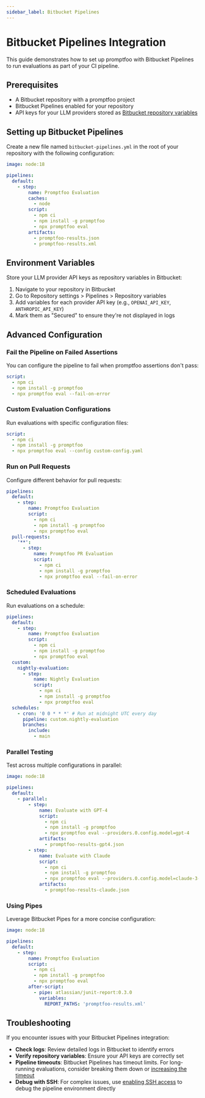 ```yaml
---
sidebar_label: Bitbucket Pipelines
---
```


# Bitbucket Pipelines Integration

This guide demonstrates how to set up promptfoo with Bitbucket Pipelines to run evaluations as part of your CI pipeline.

## Prerequisites

- A Bitbucket repository with a promptfoo project
- Bitbucket Pipelines enabled for your repository
- API keys for your LLM providers stored as [Bitbucket repository variables](https://support.atlassian.com/bitbucket-cloud/docs/variables-and-secrets/)

## Setting up Bitbucket Pipelines

Create a new file named `bitbucket-pipelines.yml` in the root of your repository with the following configuration:

```yaml
image: node:18

pipelines:
  default:
    - step:
        name: Promptfoo Evaluation
        caches:
          - node
        script:
          - npm ci
          - npm install -g promptfoo
          - npx promptfoo eval
        artifacts:
          - promptfoo-results.json
          - promptfoo-results.xml
```

## Environment Variables

Store your LLM provider API keys as repository variables in Bitbucket:

1. Navigate to your repository in Bitbucket
2. Go to Repository settings > Pipelines > Repository variables
3. Add variables for each provider API key (e.g., `OPENAI_API_KEY`, `ANTHROPIC_API_KEY`)
4. Mark them as "Secured" to ensure they're not displayed in logs

## Advanced Configuration

### Fail the Pipeline on Failed Assertions

You can configure the pipeline to fail when promptfoo assertions don't pass:

```yaml
script:
  - npm ci
  - npm install -g promptfoo
  - npx promptfoo eval --fail-on-error
```

### Custom Evaluation Configurations

Run evaluations with specific configuration files:

```yaml
script:
  - npm ci
  - npm install -g promptfoo
  - npx promptfoo eval --config custom-config.yaml
```

### Run on Pull Requests

Configure different behavior for pull requests:

```yaml
pipelines:
  default:
    - step:
        name: Promptfoo Evaluation
        script:
          - npm ci
          - npm install -g promptfoo
          - npx promptfoo eval
  pull-requests:
    '**':
      - step:
          name: Promptfoo PR Evaluation
          script:
            - npm ci
            - npm install -g promptfoo
            - npx promptfoo eval --fail-on-error
```

### Scheduled Evaluations

Run evaluations on a schedule:

```yaml
pipelines:
  default:
    - step:
        name: Promptfoo Evaluation
        script:
          - npm ci
          - npm install -g promptfoo
          - npx promptfoo eval
  custom:
    nightly-evaluation:
      - step:
          name: Nightly Evaluation
          script:
            - npm ci
            - npm install -g promptfoo
            - npx promptfoo eval
  schedules:
    - cron: '0 0 * * *' # Run at midnight UTC every day
      pipeline: custom.nightly-evaluation
      branches:
        include:
          - main
```

### Parallel Testing

Test across multiple configurations in parallel:

```yaml
image: node:18

pipelines:
  default:
    - parallel:
        - step:
            name: Evaluate with GPT-4
            script:
              - npm ci
              - npm install -g promptfoo
              - npx promptfoo eval --providers.0.config.model=gpt-4
            artifacts:
              - promptfoo-results-gpt4.json
        - step:
            name: Evaluate with Claude
            script:
              - npm ci
              - npm install -g promptfoo
              - npx promptfoo eval --providers.0.config.model=claude-3-opus-20240229
            artifacts:
              - promptfoo-results-claude.json
```

### Using Pipes

Leverage Bitbucket Pipes for a more concise configuration:

```yaml
image: node:18

pipelines:
  default:
    - step:
        name: Promptfoo Evaluation
        script:
          - npm ci
          - npm install -g promptfoo
          - npx promptfoo eval
        after-script:
          - pipe: atlassian/junit-report:0.3.0
            variables:
              REPORT_PATHS: 'promptfoo-results.xml'
```

## Troubleshooting

If you encounter issues with your Bitbucket Pipelines integration:

- **Check logs**: Review detailed logs in Bitbucket to identify errors
- **Verify repository variables**: Ensure your API keys are correctly set
- **Pipeline timeouts**: Bitbucket Pipelines has timeout limits. For long-running evaluations, consider breaking them down or [increasing the timeout](https://support.atlassian.com/bitbucket-cloud/docs/set-a-pipeline-time-limit/)
- **Debug with SSH**: For complex issues, use [enabling SSH access](https://support.atlassian.com/bitbucket-cloud/docs/debug-pipelines-with-ssh/) to debug the pipeline environment directly
